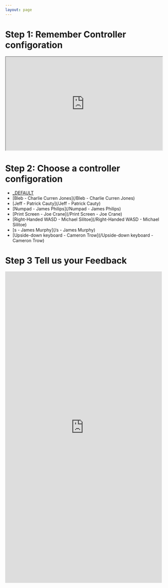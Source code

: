 ```yaml
---
layout: page
---
```

# Step 1: Remember Controller configoration
<iframe src="https://docs.google.com/a/thestudio-liverpool.net/spreadsheets/d/e/2PACX-1vT1957tZsE7hPucoo4Tf8xR0xZ_r-Gg38VOdW3VW1UxvqILTadfpdqHq1QcFjpP3pQ5Ja8lSNmaW1O4/pubhtml?gid=2082206243&amp;single=true&amp;widget=true&amp;headers=false" width="100%" height="300px"></iframe>

# Step 2: Choose a controller configoration
* [_DEFAULT](/Default)
* [Bleb - Charlie Curren Jones](/Bleb - Charlie Curren Jones)
* [Jeff - Patrick Cauty](/Jeff - Patrick Cauty)
* [Numpad - James Philips](/Numpad - James Philips)
* [Print Screen - Joe Crane](/Print Screen - Joe Crane)
* [Right-Handed WASD - Michael Silitoe](/Right-Handed WASD - Michael Silitoe)
* [s - James Murphy](/s - James Murphy)
* [Upside-down keyboard - Cameron Trow](/Upside-down keyboard - Cameron Trow)

# Step 3 Tell us your Feedback
<iframe src="https://docs.google.com/a/thestudio-liverpool.net/forms/d/e/1FAIpQLSc_h2xPr0K7zRg0dZhzqz-kW9orACxS18igkXMrIWBb9QT1zw/viewform?embedded=true" width="100%" height="1000" frameborder="0" marginheight="0" marginwidth="0">Loading...</iframe>
